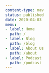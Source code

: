 ```yaml
---
content-type: nav
status: published
date: 2020-04-03
menu:
- label: Home
  path: /
- label: Blog
  path: /blog
- label: About Us
  path: /about
- label: Podcast
  path: /podcast
---
```

